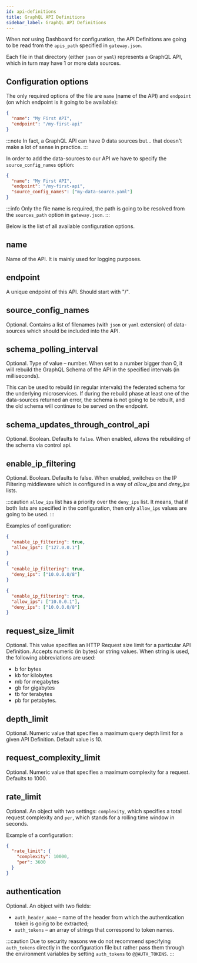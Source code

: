 ```yaml
---
id: api-definitions
title: GraphQL API Definitions
sidebar_label: GraphQL API Definitions
---
```

When _not_ using Dashboard for configuration, the API Definitions are going to be read from the `apis_path` specified in
`gateway.json`.

Each file in that directory (either `json` or `yaml`) represents a GraphQL API, which in turn may have 1 or more data sources.

## Configuration options

The only required options of the file are `name` (name of the API) and `endpoint` (on which endpoint is it going to 
be available):
```json title="config/apidefs/my-first-api.json"
{
  "name": "My First API",
  "endpoint": "/my-first-api"
}
```
:::note
In fact, a GraphQL API can have 0 data sources but... that doesn't make a lot of sense in practice.
:::

In order to add the data-sources to our API we have to specify the `source_config_names` option:
```json title="config/apidefs/my-first-api.json"
{
  "name": "My First API",
  "endpoint": "/my-first-api",
  "source_config_names": ["my-data-source.yaml"]
}
```
:::info
Only the file name is required, the path is going to be resolved from the `sources_path` option in `gateway.json`.
:::

Below is the list of all available configuration options.

## name

Name of the API. It is mainly used for logging purposes.

## endpoint

A unique endpoint of this API. Should start with "/".

## source_config_names

Optional. Contains a list of filenames (with `json` or `yaml` extension) of data-sources which should be included into
the API.

## schema_polling_interval

Optional. Type of value – number. When set to a number bigger than 0, it will rebuild the GraphQL Schema of the API in the specified intervals
(in milliseconds).

This can be used to rebuild (in regular intervals) the federated schema for the underlying microservices. If during the 
rebuild phase at least one of the data-sources returned an error, the schema is not going to be rebuilt, and the old 
schema will continue to be served on the endpoint.

## schema_updates_through_control_api

Optional. Boolean. Defaults to `false`. When enabled, allows the rebuilding of the schema via control api.

## enable_ip_filtering

Optional. Boolean. Defaults to false. When enabled, switches on the IP Filtering middleware which is configured in a 
way of _allow_ips_ and _deny_ips_ lists.

:::caution
`allow_ips` list has a priority over the `deny_ips` list. It means, that if both lists are specified in the configuration,
then only `allow_ips` values are going to be used.
:::

Examples of configuration:
```json title="Allow a single IP"
{
  "enable_ip_filtering": true,
  "allow_ips": ["127.0.0.1"]
}
```
```json title="Deny a range of IPs"
{
  "enable_ip_filtering": true,
  "deny_ips": ["10.0.0.0/8"]
}
```
```json title="Specify both allow and deny, allow will always take precedence and deny will be ignored"
{
  "enable_ip_filtering": true,
  "allow_ips": ["10.0.0.1"],
  "deny_ips": ["10.0.0.0/8"]
}
```

## request_size_limit

Optional. This value specifies an HTTP Request size limit for a particular API Definition. Accepts numeric (in bytes) or string
values. When string is used, the following abbreviations are used:
* b for bytes
* kb for kilobytes
* mb for megabytes
* gb for gigabytes
* tb for terabytes
* pb for petabytes.

## depth_limit

Optional. Numeric value that specifies a maximum query depth limit for a given API Definition.
Default value is 10.

## request_complexity_limit

Optional. Numeric value that specifies a maximum complexity for a request. Defaults to 1000.

## rate_limit

Optional. An object with two settings: `complexity`, which specifies a total request complexity and `per`, which stands
for a rolling time window in seconds.

Example of a configuration:
```json
{
  "rate_limit": {
    "complexity": 10000,
    "per": 3600
  }
}
``` 

## authentication

Optional. An object with two fields:
* `auth_header_name` – name of the header from which the authentication token is going to be extracted;
* `auth_tokens` – an array of strings that correspond to token names.
  
:::caution
Due to security reasons we do not recommend specifying `auth_tokens` directly in the configuration file but rather pass
them through the environment variables by setting `auth_tokens` to `@@AUTH_TOKENS`.
:::
